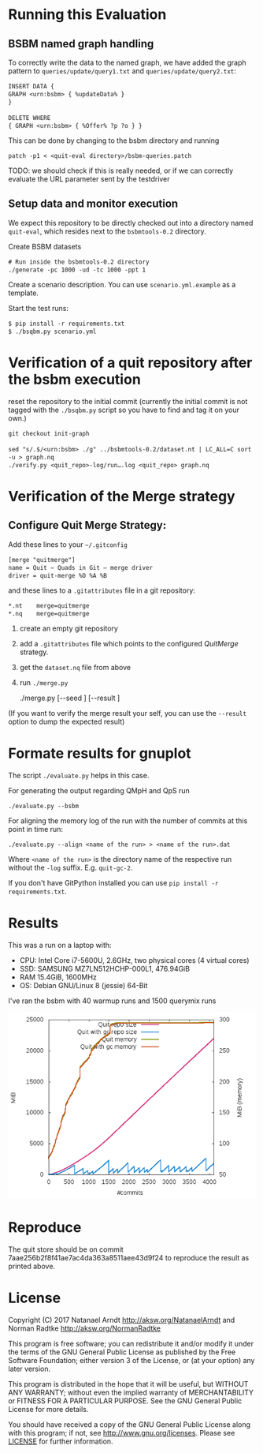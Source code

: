 # Running this Evaluation

## BSBM named graph handling

To correctly write the data to the named graph, we have added the graph pattern to `queries/update/query1.txt` and `queries/update/query2.txt`:

    INSERT DATA {
    GRAPH <urn:bsbm> { %updateData% }
    }

    DELETE WHERE
    { GRAPH <urn:bsbm> { %Offer% ?p ?o } }

This can be done by changing to the bsbm directory and running

    patch -p1 < <quit-eval directory>/bsbm-queries.patch

TODO: we should check if this is really needed, or if we can correctly evaluate the URL parameter sent by the testdriver

## Setup data and monitor execution

We expect this repository to be directly checked out into a directory named `quit-eval`, which resides next to the `bsbmtools-0.2` directory.

Create BSBM datasets

    # Run inside the bsbmtools-0.2 directory
    ./generate -pc 1000 -ud -tc 1000 -ppt 1

Create a scenario description. You can use `scenario.yml.example` as a template.

Start the test runs:

    $ pip install -r requirements.txt
    $ ./bsqbm.py scenario.yml

# Verification of a quit repository after the bsbm execution

reset the repository to the initial commit (currently the initial commit is not tagged with the `./bsqbm.py` script so you have to find and tag it on your own.)

    git checkout init-graph

    sed "s/.$/<urn:bsbm> ./g" ../bsbmtools-0.2/dataset.nt | LC_ALL=C sort -u > graph.nq
    ./verify.py <quit_repo>-log/run….log <quit_repo> graph.nq

# Verification of the Merge strategy

## Configure Quit Merge Strategy:

Add these lines to your `~/.gitconfig`

    [merge "quitmerge"]
    name = Quit – Quads in Git – merge driver
    driver = quit-merge %O %A %B

and these lines to a `.gitattributes` file in a git repository:

    *.nt    merge=quitmerge
    *.nq    merge=quitmerge

1. create an empty git repository
2. add a `.gitattributes` file which points to the configured *QuitMerge* strategy.
3. get the `dataset.nq` file from above
4. run `./merge.py`

    ./merge.py <the git repo> <path to graph.nq> [--seed <any seed>] [--result <the correct merge result>]

(If you want to verify the merge result your self, you can use the `--result` option to dump the expected result)

# Formate results for gnuplot

The script `./evaluate.py` helps in this case.

For generating the output regarding QMpH and QpS run

    ./evaluate.py --bsbm

For aligning the memory log of the run with the number of commits at this point in time run:

    ./evaluate.py --align <name of the run> > <name of the run>.dat

Where `<name of the run>` is the directory name of the respective run without the `-log` suffix. E.g. `quit-gc-2`.

If you don't have GitPython installed you can use `pip install -r requirements.txt`.

# Results

This was a run on a laptop with:
* CPU: Intel Core i7-5600U, 2.6GHz, two physical cores (4 virtual cores)
* SSD: SAMSUNG MZ7LN512HCHP-000L1, 476.94GiB
* RAM 15.4GiB, 1600MHz
* OS: Debian GNU/Linux 8 (jessie) 64-Bit

I've ran the bsbm with 40 warmup runs and 1500 querymix runs

[![](figures/mem.png)](figures/mem.pdf)

# Reproduce

The quit store should be on commit 7aae256b2f8f41ae7ac4da363a8511aee43d9f24 to reproduce the result as printed above.

# License

Copyright (C) 2017 Natanael Arndt <http://aksw.org/NatanaelArndt> and Norman Radtke <http://aksw.org/NormanRadtke>

This program is free software; you can redistribute it and/or modify it under the terms of the GNU General Public License as published by the Free Software Foundation; either version 3 of the License, or (at your option) any later version.

This program is distributed in the hope that it will be useful, but WITHOUT ANY WARRANTY; without even the implied warranty of MERCHANTABILITY or FITNESS FOR A PARTICULAR PURPOSE. See the GNU General Public License for more details.

You should have received a copy of the GNU General Public License along with this program; if not, see <http://www.gnu.org/licenses>.
Please see [LICENSE](LICENSE) for further information.
